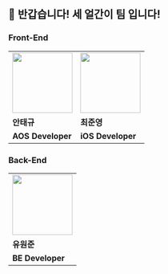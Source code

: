## 🌟 반갑습니다! 세 얼간이 팀 입니다!

### Front-End

<table>
<tr>
<td>
<a href="https://github.com/tgyuuAn">
<img src="https://avatars.githubusercontent.com/u/116813010?v=4" width="120px" />
</a>
</td>
<td>
<a href="https://github.com/J0onYEong">
<img src="https://avatars.githubusercontent.com/u/106458638?v=4" width="120px" />
</a>
</td>
</tr>
<tr>
<td><b>안태규</b></td>
<td><b>최준영</b></td>
</tr>
<tr>
<td><b>AOS Developer</b></td>
<td><b>iOS Developer</b></td>
</tr>
</table>

### Back-End

<table>
<tr>
<td>
<a href="https://github.com/wonjunYou">
<img src="https://avatars.githubusercontent.com/u/59856002?v=4" width="120px" />
</a>
</td>
</tr>
<tr>
<td><b>유원준</b></td>
</tr>
<tr>
<td><b>BE Developer</b></td>
</tr>
</table>
